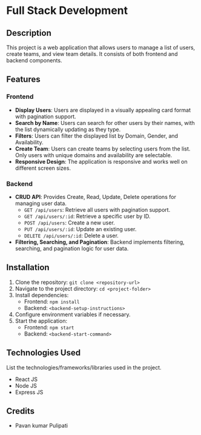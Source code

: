 # Full Stack Development
## Description

This project is a web application that allows users to manage a list of users, create teams, and view team details. It consists of both frontend and backend components.

## Features

### Frontend

- **Display Users**: Users are displayed in a visually appealing card format with pagination support.
- **Search by Name**: Users can search for other users by their names, with the list dynamically updating as they type.
- **Filters**: Users can filter the displayed list by Domain, Gender, and Availability.
- **Create Team**: Users can create teams by selecting users from the list. Only users with unique domains and availability are selectable.
- **Responsive Design**: The application is responsive and works well on different screen sizes.

### Backend

- **CRUD API**: Provides Create, Read, Update, Delete operations for managing user data.
  - `GET /api/users`: Retrieve all users with pagination support.
  - `GET /api/users/:id`: Retrieve a specific user by ID.
  - `POST /api/users`: Create a new user.
  - `PUT /api/users/:id`: Update an existing user.
  - `DELETE /api/users/:id`: Delete a user.
- **Filtering, Searching, and Pagination**: Backend implements filtering, searching, and pagination logic for user data.

## Installation

1. Clone the repository: `git clone <repository-url>`
2. Navigate to the project directory: `cd <project-folder>`
3. Install dependencies:
   - Frontend: `npm install`
   - Backend: `<backend-setup-instructions>`
4. Configure environment variables if necessary.
5. Start the application:
   - Frontend: `npm start`
   - Backend: `<backend-start-command>`

## Technologies Used

List the technologies/frameworks/libraries used in the project.
  -  React JS
  -  Node JS
  -  Express JS
    
## Credits
 - Pavan kumar Pulipati
